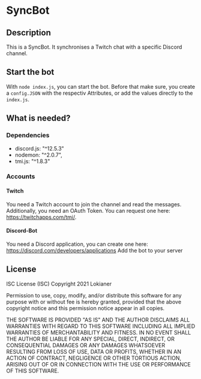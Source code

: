 # SyncBot
## Description
This is a SyncBot. It synchronises a Twitch chat with a specific Discord channel. 
## Start the bot
With `node index.js`, you can start the bot. Before that make sure, you create a `config.JSON` with the respectiv Attributes, or add the values directly to the `index.js`.

## What is needed?
### Dependencies
* discord.js: "^12.5.3"
* nodemon: "^2.0.7",
* tmi.js: "^1.8.3"

### Accounts 
#### Twitch
You need a Twitch account to join the channel and read the messages.
Additionally, you need an OAuth Token. You can request one here: https://twitchapps.com/tmi/.
#### Discord-Bot
You need a Discord application, you can create one here: https://discord.com/developers/applications
Add the bot to your server

## License
ISC License (ISC)
Copyright 2021 Lokianer

Permission to use, copy, modify, and/or distribute this software for any purpose with or without fee is hereby granted, provided that the above copyright notice and this permission notice appear in all copies.

THE SOFTWARE IS PROVIDED "AS IS" AND THE AUTHOR DISCLAIMS ALL WARRANTIES WITH REGARD TO THIS SOFTWARE INCLUDING ALL IMPLIED WARRANTIES OF MERCHANTABILITY AND FITNESS. IN NO EVENT SHALL THE AUTHOR BE LIABLE FOR ANY SPECIAL, DIRECT, INDIRECT, OR CONSEQUENTIAL DAMAGES OR ANY DAMAGES WHATSOEVER RESULTING FROM LOSS OF USE, DATA OR PROFITS, WHETHER IN AN ACTION OF CONTRACT, NEGLIGENCE OR OTHER TORTIOUS ACTION, ARISING OUT OF OR IN CONNECTION WITH THE USE OR PERFORMANCE OF THIS SOFTWARE.
